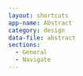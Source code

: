```yaml
---
layout: shortcuts
app-name: Abstract
category: design
data-file: abstract
sections:
  - General
  - Navigate
---
```

